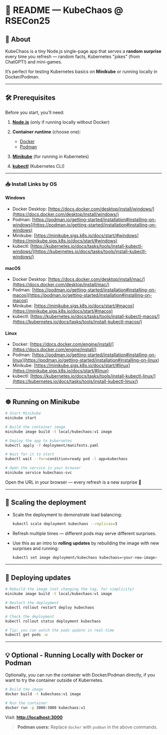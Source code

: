 # 📖 README — KubeChaos @ RSECon25

## 🎯 About

KubeChaos is a tiny Node.js single-page app that serves a **random surprise** every time you refresh — random facts, Kubernetes "jokes" (from ChatGPT!) and mini-games.

It’s perfect for testing Kubernetes basics on **Minikube** or running locally in Docker/Podman.

---

## 🛠 Prerequisites

Before you start, you’ll need:

1. **[Node.js](https://nodejs.org/en/download)** (only if running locally without Docker)
2. **Container runtime** (choose one):

   * [Docker](https://docs.docker.com/get-docker/)
   * [Podman](https://podman.io/getting-started/installation)
3. **[Minikube](https://minikube.sigs.k8s.io/docs/start/)** (for running in Kubernetes)
4. **[kubectl](https://kubernetes.io/docs/tasks/tools/#kubectl)** (Kubernetes CLI)

---

### 📥 Install Links by OS

#### **Windows**

* Docker Desktop: [https://docs.docker.com/desktop/install/windows/](https://docs.docker.com/desktop/install/windows/)
* Podman: [https://podman.io/getting-started/installation#installing-on-windows](https://podman.io/getting-started/installation#installing-on-windows)
* Minikube: [https://minikube.sigs.k8s.io/docs/start/#windows](https://minikube.sigs.k8s.io/docs/start/#windows)
* kubectl: [https://kubernetes.io/docs/tasks/tools/install-kubectl-windows/](https://kubernetes.io/docs/tasks/tools/install-kubectl-windows/)

#### **macOS**

* Docker Desktop: [https://docs.docker.com/desktop/install/mac/](https://docs.docker.com/desktop/install/mac/)
* Podman: [https://podman.io/getting-started/installation#installing-on-macos](https://podman.io/getting-started/installation#installing-on-macos)
* Minikube: [https://minikube.sigs.k8s.io/docs/start/#macos](https://minikube.sigs.k8s.io/docs/start/#macos)
* kubectl: [https://kubernetes.io/docs/tasks/tools/install-kubectl-macos/](https://kubernetes.io/docs/tasks/tools/install-kubectl-macos/)

#### **Linux**

* Docker: [https://docs.docker.com/engine/install/](https://docs.docker.com/engine/install/)
* Podman: [https://podman.io/getting-started/installation#installing-on-linux](https://podman.io/getting-started/installation#installing-on-linux)
* Minikube: [https://minikube.sigs.k8s.io/docs/start/#linux](https://minikube.sigs.k8s.io/docs/start/#linux)
* kubectl: [https://kubernetes.io/docs/tasks/tools/install-kubectl-linux/](https://kubernetes.io/docs/tasks/tools/install-kubectl-linux/)

---

## ☸ Running on Minikube

```bash
# Start Minikube
minikube start

# Build the container image
minikube image build -t local/kubechaos:v1 image

# Deploy the app to kubernetes
kubectl apply -f deployment/manifests.yaml

# Wait for it to start
kubectl wait --for=condition=ready pod -l app=kubechaos

# Open the service in your browser
minikube service kubechaos-svc
```

Open the URL in your browser — every refresh is a new surprise 🎲

---

## 🚀 Scaling the deployment

* Scale the deployment to demonstrate load balancing:

  ```bash
  kubectl scale deployment kubechaos --replicas=3
  ```
* Refresh multiple times — different pods may serve different surprises.
* Use this as an intro to **rolling updates** by rebuilding the image with new surprises and running:

  ```bash
  kubectl set image deployment/kubechaos kubechaos=<your-new-image>
  ```

---

## 🔄 Deploying updates

```bash
# Rebuild the image (not changing the tag, for simplicity)
minikube image build -t local/kubechaos:v1 image

# Restart the deployment
kubectl rollout restart deploy kubechaos

# Check the deployment
kubectl rollout status deployment kubechaos

# Tip: you can watch the pods update in real-time
kubectl get pods -w
```

---

## 💡 Optional - Running Locally with Docker or Podman

Optionally, you can run the container with Docker/Podman directly, if you want to try the container outside of Kubernetes.

```bash
# Build the image
docker build -t kubechaos:v1 image

# Run the container
docker run -p 3000:3000 kubechaos:v1
```

Visit: **[http://localhost:3000](http://localhost:3000)**

> **Podman users:** Replace `docker` with `podman` in the above commands.
